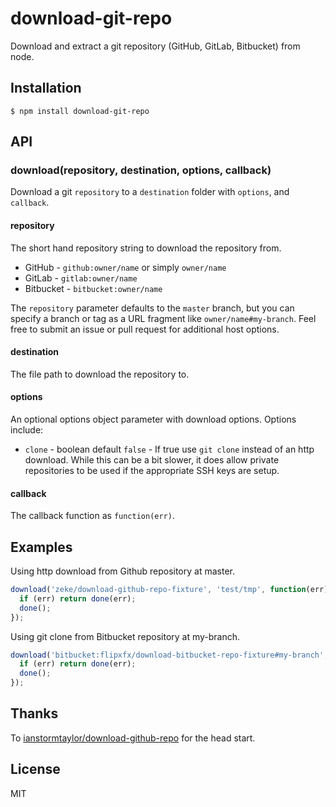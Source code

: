 # download-git-repo

Download and extract a git repository (GitHub, GitLab, Bitbucket) from node.

## Installation

    $ npm install download-git-repo

## API

### download(repository, destination, options, callback)

Download a git `repository` to a `destination` folder with `options`, and `callback`.

#### repository
The short hand repository string to download the repository from.

- GitHub - `github:owner/name` or simply `owner/name`
- GitLab - `gitlab:owner/name`
- Bitbucket - `bitbucket:owner/name`

The `repository` parameter defaults to the `master` branch, but you can specify a branch or tag as a URL fragment like `owner/name#my-branch`.
Feel free to submit an issue or pull request for additional host options.

#### destination
The file path to download the repository to.

#### options
An optional options object parameter with download options. Options include:

- `clone` - boolean default `false` - If true use `git clone` instead of an http download. While this can be a bit slower, it does allow private repositories to be used if the appropriate SSH keys are setup.

#### callback
The callback function as `function(err)`.

## Examples
Using http download from Github repository at master.
```javascript
download('zeke/download-github-repo-fixture', 'test/tmp', function(err) {
  if (err) return done(err);
  done();
});
```

Using git clone from Bitbucket repository at my-branch.
```javascript
download('bitbucket:flipxfx/download-bitbucket-repo-fixture#my-branch', 'test/tmp', { clone: true }, function(err) {
  if (err) return done(err);
  done();
});
```

## Thanks

To [ianstormtaylor/download-github-repo](https://github.com/ianstormtaylor/download-github-repo) for the head start.

## License

MIT

